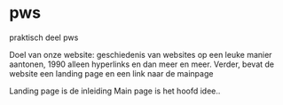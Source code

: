 # pws
praktisch deel pws

Doel van onze website: geschiedenis van websites op een leuke manier aantonen, 1990 alleen hyperlinks en dan  meer en meer. 
Verder, bevat de website een landing page en een link naar de mainpage

Landing page is de inleiding
Main page is het hoofd idee..
